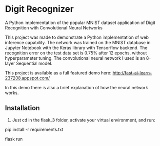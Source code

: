 # Digit Recognizer
A Python implementation of the popular MNIST dataset application of Digit Recognition with Convolutional Neural Networks

This project was made to demonstrate a Python implementation of web inference capability.
The network was trained on the MNIST database in Jupyter Notebook with the Keras library with Tensorflow backend. The recognition error on the test data set is 0.75% after 12 epochs, without hyperparameter tuning. The convolutional neural network I used is an 8-layer Sequential model.

This project is available as a full featured demo here: http://fast-ai-learn-237208.appspot.com/

In this demo there is also a brief explanation of how the neural network works.


## Installation

1. Just cd in the flask_3 folder, activate your virtual environment, and run:

pip install -r requirements.txt

flask run
